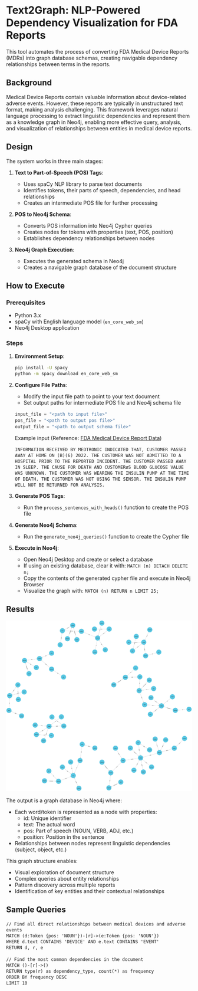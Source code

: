 # Text2Graph: NLP-Powered Dependency Visualization for FDA Reports

This tool automates the process of converting FDA Medical Device Reports (MDRs) into graph database schemas, creating navigable dependency relationships between terms in the reports.

## Background

Medical Device Reports contain valuable information about device-related adverse events. However, these reports are typically in unstructured text format, making analysis challenging. This framework leverages natural language processing to extract linguistic dependencies and represent them as a knowledge graph in Neo4j, enabling more effective query, analysis, and visualization of relationships between entities in medical device reports.

## Design

The system works in three main stages:

1. **Text to Part-of-Speech (POS) Tags**: 
   - Uses spaCy NLP library to parse text documents
   - Identifies tokens, their parts of speech, dependencies, and head relationships
   - Creates an intermediate POS file for further processing

2. **POS to Neo4j Schema**:
   - Converts POS information into Neo4j Cypher queries
   - Creates nodes for tokens with properties (text, POS, position)
   - Establishes dependency relationships between nodes

3. **Neo4j Graph Execution**:
   - Executes the generated schema in Neo4j
   - Creates a navigable graph database of the document structure

## How to Execute

### Prerequisites
- Python 3.x
- spaCy with English language model (`en_core_web_sm`)
- Neo4j Desktop application

### Steps
1. **Environment Setup**:
   ```bash
   pip install -U spacy
   python -m spacy download en_core_web_sm
   ```

2. **Configure File Paths**:
   - Modify the input file path to point to your text document
   - Set output paths for intermediate POS file and Neo4j schema file
   ```python
   input_file = "<path to input file>"
   pos_file = "<path to output pos file>"
   output_file = "<path to output schema file>"
   ```
   Example input (Reference: [FDA Medical Device Report Data](https://www.fda.gov/medical-devices/medical-device-reporting-mdr-how-report-medical-device-problems/mdr-data-files#download))
   ```
   INFORMATION RECEIVED BY MEDTRONIC INDICATED THAT, CUSTOMER PASSED AWAY AT HOME ON (B)(6) 2022. THE CUSTOMER WAS NOT ADMITTED TO A HOSPITAL PRIOR TO THE REPORTED INCIDENT. THE CUSTOMER PASSED AWAY IN SLEEP. THE CAUSE FOR DEATH AND CUSTOMERøS BLOOD GLUCOSE VALUE WAS UNKNOWN. THE CUSTOMER WAS WEARING THE INSULIN PUMP AT THE TIME OF DEATH. THE CUSTOMER WAS NOT USING THE SENSOR. THE INSULIN PUMP WILL NOT BE RETURNED FOR ANALYSIS.
   ```

3. **Generate POS Tags**:
   - Run the `process_sentences_with_heads()` function to create the POS file

4. **Generate Neo4j Schema**:
   - Run the `generate_neo4j_queries()` function to create the Cypher file

5. **Execute in Neo4j**:
   - Open Neo4j Desktop and create or select a database
   - If using an existing database, clear it with: `MATCH (n) DETACH DELETE n;`
   - Copy the contents of the generated cypher file and execute in Neo4j Browser
   - Visualize the graph with: `MATCH (n) RETURN n LIMIT 25;`

## Results
![whole_graph](https://github.com/ccl1616/Text2Graph-NLP-Powered-Dependency-Visualization-for-FDA-Reports/blob/main/whole_graph.png?raw=true)

The output is a graph database in Neo4j where:
- Each word/token is represented as a node with properties:
  - id: Unique identifier
  - text: The actual word
  - pos: Part of speech (NOUN, VERB, ADJ, etc.)
  - position: Position in the sentence
- Relationships between nodes represent linguistic dependencies (subject, object, etc.)

This graph structure enables:
- Visual exploration of document structure
- Complex queries about entity relationships
- Pattern discovery across multiple reports
- Identification of key entities and their contextual relationships

## Sample Queries

```cypher
// Find all direct relationships between medical devices and adverse events
MATCH (d:Token {pos: 'NOUN'})-[r]->(e:Token {pos: 'NOUN'})
WHERE d.text CONTAINS 'DEVICE' AND e.text CONTAINS 'EVENT'
RETURN d, r, e

// Find the most common dependencies in the document
MATCH ()-[r]->() 
RETURN type(r) as dependency_type, count(*) as frequency
ORDER BY frequency DESC
LIMIT 10
```

